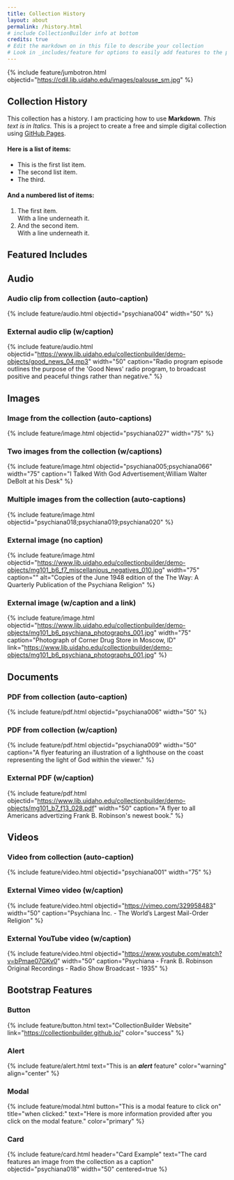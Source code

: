```yaml
---
title: Collection History
layout: about
permalink: /history.html
# include CollectionBuilder info at bottom
credits: true
# Edit the markdown on in this file to describe your collection
# Look in _includes/feature for options to easily add features to the page
---
```


{% include feature/jumbotron.html objectid="https://cdil.lib.uidaho.edu/images/palouse_sm.jpg" %}

## Collection History

This collection has a history. I am practicing how to use **Markdown**. _This text is in Italics._ This is a project to create a free and simple digital collection using [GitHub Pages](https://pages.github.com/).

#### Here is a list of items:

* This is the first list item.
* The second list item.
* The third.

#### And a numbered list of items:

1. The first item.  
 With a line underneath it.
2. And the second item.  
 With a line underneath it.

## Featured Includes

## Audio

### Audio clip from collection (auto-caption)

{% include feature/audio.html objectid="psychiana004" width="50" %}

### External audio clip (w/caption)

{% include feature/audio.html objectid="https://www.lib.uidaho.edu/collectionbuilder/demo-objects/good_news_04.mp3" width="50" caption="Radio program episode outlines the purpose of the 'Good News' radio program, to broadcast positive and peaceful things rather than negative." %}

## Images

### Image from the collection (auto-captions)

{% include feature/image.html objectid="psychiana027" width="75" %}

### Two images from the collection (w/captions)

{% include feature/image.html objectid="psychiana005;psychiana066" width="75" caption="I Talked With God Advertisement;William Walter DeBolt at his Desk" %}

### Multiple images from the collection (auto-captions)

{% include feature/image.html objectid="psychiana018;psychiana019;psychiana020" %}

### External image (no caption)

{% include feature/image.html objectid="https://www.lib.uidaho.edu/collectionbuilder/demo-objects/mg101_b6_f7_miscellanious_negatives_010.jpg" width="75" caption="" alt="Copies of the June 1948 edition of the The Way: A Quarterly Publication of the Psychiana Religion" %}

### External image (w/caption and a link)

{% include feature/image.html objectid="https://www.lib.uidaho.edu/collectionbuilder/demo-objects/mg101_b6_psychiana_photographs_001.jpg" width="75" caption="Photograph of Corner Drug Store in Moscow, ID" link="https://www.lib.uidaho.edu/collectionbuilder/demo-objects/mg101_b6_psychiana_photographs_001.jpg" %}

## Documents

### PDF from collection (auto-caption)

{% include feature/pdf.html objectid="psychiana006" width="50" %}

### PDF from collection (w/caption)

{% include feature/pdf.html objectid="psychiana009" width="50" caption="A flyer featuring an illustration of a lighthouse on the coast representing the light of God within the viewer." %}

### External PDF (w/caption)

{% include feature/pdf.html objectid="https://www.lib.uidaho.edu/collectionbuilder/demo-objects/mg101_b7_f13_028.pdf" width="50" caption="A flyer to all Americans advertizing Frank B. Robinson's newest book." %}

## Videos

### Video from collection (auto-caption)

{% include feature/video.html objectid="psychiana001" width="75" %}

### External Vimeo video (w/caption)

{% include feature/video.html objectid="https://vimeo.com/329958483" width="50" caption="Psychiana Inc. - The World’s Largest Mail-Order Religion" %}

### External YouTube video (w/caption)

{% include feature/video.html objectid="https://www.youtube.com/watch?v=bPmae07GKv0" width="50" caption="Psychiana - Frank B. Robinson Original Recordings - Radio Show Broadcast - 1935" %}

## Bootstrap Features

### Button

{% include feature/button.html text="CollectionBuilder Website" link="https://collectionbuilder.github.io/" color="success" %}

### Alert

{% include feature/alert.html text="This is an **_alert_** feature" color="warning" align="center" %}

### Modal

{% include feature/modal.html button="This is a modal feature to click on" title="when clicked:" text="Here is more information provided after you click on the modal feature." color="primary" %}

### Card

{% include feature/card.html header="Card Example" text="The card features an image from the collection as a caption" objectid="psychiana018" width="50" centered=true %}
